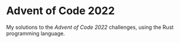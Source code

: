 # Advent of Code 2022

My solutions to the _Advent of Code 2022_ challenges, using the Rust programming language.
